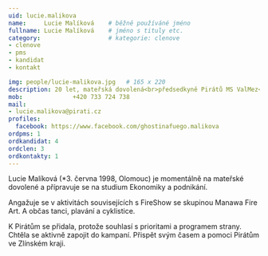 ```yaml
---
uid: lucie.malikova
name:     Lucie Malíková  	# běžně používáné jméno
fullname: Lucie Malíková  	# jméno s tituly etc.
category:                   # kategorie: clenove
- clenove
- pms
- kandidat
- kontakt

img: people/lucie-malikova.jpg   # 165 x 220
description: 20 let, mateřská dovolená<br>předsedkyně Pirátů MS ValMez<br>student ekonomiky a podnikání # kratký popis, max 160 znaků
mob:			  +420 733 724 738
mail:
- lucie.malikova@pirati.cz
profiles:
  facebook: https://www.facebook.com/ghostinafuego.malikova
ordpms: 1
ordkandidat: 4
ordclen: 3
ordkontakty: 1
---
```


Lucie Malíková (*3. června 1998, Olomouc) je momentálně na mateřské dovolené a přípravuje se na studium Ekonomiky a podnikání.

Angažuje se v aktivitách souvisejících s FireShow se skupinou Manawa Fire Art. A občas tanci, plavání a cyklistice.

K Pirátům se přidala, protože souhlasí s prioritami a programem strany. Chtěla se aktivně zapojit do kampaní. Přispět svým časem a pomoci Pirátům ve Zlínském kraji.
